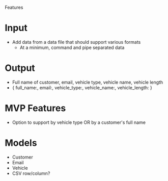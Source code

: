 Features

# Input
- Add data from a data file that should support various formats
  - At a minimum, command and pipe separated data

# Output
- Full name of customer, email, vehicle type, vehicle name, vehicle length
- { full_name:, email:, vehicle_type:, vehicle_name:, vehicle_length: }

# MVP Features
- Option to support by vehicle type OR by a customer's full name

# Models
- Customer
- Email
- Vehicle
- CSV row/column? 


